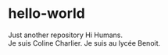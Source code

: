 # hello-world
Just another repository
Hi Humans.   
Je suis Coline Charlier. Je suis au lycée Benoit.
